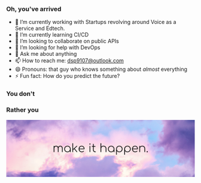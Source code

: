### Oh, you've arrived 

- 🔭 I’m currently working with Startups revolving around Voice as a Service and Edtech.
- 🌱 I’m currently learning CI/CD
- 👯 I’m looking to collaborate on public APIs
- 🤔 I’m looking for help with DevOps
- 💬 Ask me about anything
- 📫 How to reach me: dsp9107@outlook.com
- 😄 Pronouns: that guy who knows something about *almost* everything
- ⚡ Fun fact: How do you predict the future?

### You don't

### Rather **you**

![banner](https://github.com/dsp9107/dsp9107/blob/master/make%20it%20happen.png)
